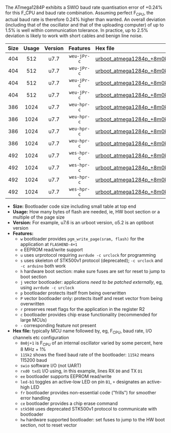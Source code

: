 The ATmega1284P exhibits a SWIO baud rate quantisation error of +0.24% for this F_CPU and baud rate combination. Assuming perfect F<sub>CPU</sub>, the actual baud rate is therefore 0.24% higher than wanted. An overall deviation (including that of the oscillator and that of the uploading computer) of up to 1.5% is well within communication tolerance. In practice, up to 2.5% deviation is likely to work with short cables and benign line noise.

|Size|Usage|Version|Features|Hex file|
|:-:|:-:|:-:|:-:|:--|
|404|512|u7.7|`weu-jPr-c`|[urboot_atmega1284p_+8m0k+2_++76k8_swio_rxd0_txd1_ee_led+b0_fr_ce.hex](https://raw.githubusercontent.com/stefanrueger/urboot.hex/main/cores/mightycore/atmega1284p/internal_oscillator/fcpu_+8m0k+2/br_++76k8/urboot_atmega1284p_+8m0k+2_++76k8_swio_rxd0_txd1_ee_led+b0_fr_ce.hex)|
|404|512|u7.7|`weu-jPr-c`|[urboot_atmega1284p_+8m0k+2_++76k8_swio_rxd0_txd1_ee_led+b7_fr_ce.hex](https://raw.githubusercontent.com/stefanrueger/urboot.hex/main/cores/mightycore/atmega1284p/internal_oscillator/fcpu_+8m0k+2/br_++76k8/urboot_atmega1284p_+8m0k+2_++76k8_swio_rxd0_txd1_ee_led+b7_fr_ce.hex)|
|404|512|u7.7|`weu-jPr-c`|[urboot_atmega1284p_+8m0k+2_++76k8_swio_rxd2_txd3_ee_led+b0_fr_ce.hex](https://raw.githubusercontent.com/stefanrueger/urboot.hex/main/cores/mightycore/atmega1284p/internal_oscillator/fcpu_+8m0k+2/br_++76k8/urboot_atmega1284p_+8m0k+2_++76k8_swio_rxd2_txd3_ee_led+b0_fr_ce.hex)|
|404|512|u7.7|`weu-jPr-c`|[urboot_atmega1284p_+8m0k+2_++76k8_swio_rxd2_txd3_ee_led+b7_fr_ce.hex](https://raw.githubusercontent.com/stefanrueger/urboot.hex/main/cores/mightycore/atmega1284p/internal_oscillator/fcpu_+8m0k+2/br_++76k8/urboot_atmega1284p_+8m0k+2_++76k8_swio_rxd2_txd3_ee_led+b7_fr_ce.hex)|
|386|1024|u7.7|`weu-hpr-c`|[urboot_atmega1284p_+8m0k+2_++76k8_swio_rxd0_txd1_ee_led+b0_fr_ce_hw.hex](https://raw.githubusercontent.com/stefanrueger/urboot.hex/main/cores/mightycore/atmega1284p/internal_oscillator/fcpu_+8m0k+2/br_++76k8/urboot_atmega1284p_+8m0k+2_++76k8_swio_rxd0_txd1_ee_led+b0_fr_ce_hw.hex)|
|386|1024|u7.7|`weu-hpr-c`|[urboot_atmega1284p_+8m0k+2_++76k8_swio_rxd0_txd1_ee_led+b7_fr_ce_hw.hex](https://raw.githubusercontent.com/stefanrueger/urboot.hex/main/cores/mightycore/atmega1284p/internal_oscillator/fcpu_+8m0k+2/br_++76k8/urboot_atmega1284p_+8m0k+2_++76k8_swio_rxd0_txd1_ee_led+b7_fr_ce_hw.hex)|
|386|1024|u7.7|`weu-hpr-c`|[urboot_atmega1284p_+8m0k+2_++76k8_swio_rxd2_txd3_ee_led+b0_fr_ce_hw.hex](https://raw.githubusercontent.com/stefanrueger/urboot.hex/main/cores/mightycore/atmega1284p/internal_oscillator/fcpu_+8m0k+2/br_++76k8/urboot_atmega1284p_+8m0k+2_++76k8_swio_rxd2_txd3_ee_led+b0_fr_ce_hw.hex)|
|386|1024|u7.7|`weu-hpr-c`|[urboot_atmega1284p_+8m0k+2_++76k8_swio_rxd2_txd3_ee_led+b7_fr_ce_hw.hex](https://raw.githubusercontent.com/stefanrueger/urboot.hex/main/cores/mightycore/atmega1284p/internal_oscillator/fcpu_+8m0k+2/br_++76k8/urboot_atmega1284p_+8m0k+2_++76k8_swio_rxd2_txd3_ee_led+b7_fr_ce_hw.hex)|
|492|1024|u7.7|`wes-hpr-c`|[urboot_atmega1284p_+8m0k+2_++76k8_swio_rxd0_txd1_ee_led+b0_fr_ce_stk500_hw.hex](https://raw.githubusercontent.com/stefanrueger/urboot.hex/main/cores/mightycore/atmega1284p/internal_oscillator/fcpu_+8m0k+2/br_++76k8/urboot_atmega1284p_+8m0k+2_++76k8_swio_rxd0_txd1_ee_led+b0_fr_ce_stk500_hw.hex)|
|492|1024|u7.7|`wes-hpr-c`|[urboot_atmega1284p_+8m0k+2_++76k8_swio_rxd0_txd1_ee_led+b7_fr_ce_stk500_hw.hex](https://raw.githubusercontent.com/stefanrueger/urboot.hex/main/cores/mightycore/atmega1284p/internal_oscillator/fcpu_+8m0k+2/br_++76k8/urboot_atmega1284p_+8m0k+2_++76k8_swio_rxd0_txd1_ee_led+b7_fr_ce_stk500_hw.hex)|
|492|1024|u7.7|`wes-hpr-c`|[urboot_atmega1284p_+8m0k+2_++76k8_swio_rxd2_txd3_ee_led+b0_fr_ce_stk500_hw.hex](https://raw.githubusercontent.com/stefanrueger/urboot.hex/main/cores/mightycore/atmega1284p/internal_oscillator/fcpu_+8m0k+2/br_++76k8/urboot_atmega1284p_+8m0k+2_++76k8_swio_rxd2_txd3_ee_led+b0_fr_ce_stk500_hw.hex)|
|492|1024|u7.7|`wes-hpr-c`|[urboot_atmega1284p_+8m0k+2_++76k8_swio_rxd2_txd3_ee_led+b7_fr_ce_stk500_hw.hex](https://raw.githubusercontent.com/stefanrueger/urboot.hex/main/cores/mightycore/atmega1284p/internal_oscillator/fcpu_+8m0k+2/br_++76k8/urboot_atmega1284p_+8m0k+2_++76k8_swio_rxd2_txd3_ee_led+b7_fr_ce_stk500_hw.hex)|

- **Size:** Bootloader code size including small table at top end
- **Usage:** How many bytes of flash are needed, ie, HW boot section or a multiple of the page size
- **Version:** For example, u7.6 is an urboot version, o5.2 is an optiboot version
- **Features:**
  + `w` bootloader provides `pgm_write_page(sram, flash)` for the application at `FLASHEND-4+1`
  + `e` EEPROM read/write support
  + `u` uses urprotocol requiring `avrdude -c urclock` for programming
  + `s` uses skeleton of STK500v1 protocol (deprecated); `-c urclock` and `-c arduino` both work
  + `h` hardware boot section: make sure fuses are set for reset to jump to boot section
  + `j` vector bootloader: applications *need to be patched externally*, eg, using `avrdude -c urclock`
  + `p` bootloader protects itself from being overwritten
  + `P` vector bootloader only: protects itself and reset vector from being overwritten
  + `r` preserves reset flags for the application in the register R2
  + `c` bootloader provides chip erase functionality (recommended for large MCUs)
  + `-` corresponding feature not present
- **Hex file:** typically MCU name followed by, eg, F<sub>CPU</sub>, baud rate, I/O channels etc configuration
  + `8m0j+1` is F<sub>CPU</sub> of an internal oscillator varied by some percent, here 8 MHz + 1%
  + `115k2` shows the fixed baud rate of the bootloader: `115k2` means 115200 baud
  + `swio` software I/O (not UART)
  + `rxd0 txd1` I/O using, in this example, lines RX `D0` and TX `D1`
  + `ee` bootloader supports EEPROM read/write
  + `led-b1` toggles an active-low LED on pin `B1`, `+` designates an active-high LED
  + `fr` bootloader provides non-essential code ("frills") for smoother error handling
  + `ce` bootloader provides a chip erase command
  + `stk500` uses deprecated STK500v1 protocol to communicate with bootloader
  + `hw` hardware supported bootloader: set fuses to jump to the HW boot section, not to reset vector
